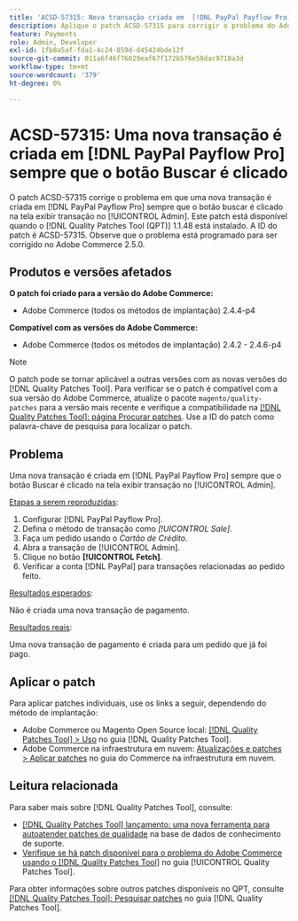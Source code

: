 ```yaml
---
title: 'ACSD-57315: Nova transação criada em  [!DNL PayPal Payflow Pro]  sempre que o botão Buscar é clicado'
description: Aplique o patch ACSD-57315 para corrigir o problema do Adobe Commerce em que uma nova transação é criada no  [!DNL PayPal Payflow Pro]  sempre que o botão buscar é clicado na tela exibir transação no [!UICONTROL Admin].
feature: Payments
role: Admin, Developer
exl-id: 1fb8a5af-fda1-4c24-859d-d45424bde12f
source-git-commit: 011a6f46f76029eaf67f172b576e58dac9710a3d
workflow-type: tm+mt
source-wordcount: '379'
ht-degree: 0%

---
```


# ACSD-57315: Uma nova transação é criada em [!DNL PayPal Payflow Pro] sempre que o botão Buscar é clicado

O patch ACSD-57315 corrige o problema em que uma nova transação é criada em [!DNL PayPal Payflow Pro] sempre que o botão buscar é clicado na tela exibir transação no [!UICONTROL Admin]. Este patch está disponível quando o [!DNL Quality Patches Tool (QPT)] 1.1.48 está instalado. A ID do patch é ACSD-57315. Observe que o problema está programado para ser corrigido no Adobe Commerce 2.5.0.

## Produtos e versões afetados

**O patch foi criado para a versão do Adobe Commerce:**

* Adobe Commerce (todos os métodos de implantação) 2.4.4-p4

**Compatível com as versões do Adobe Commerce:**

* Adobe Commerce (todos os métodos de implantação) 2.4.2 - 2.4.6-p4

>[!NOTE]
>
>O patch pode se tornar aplicável a outras versões com as novas versões do [!DNL Quality Patches Tool]. Para verificar se o patch é compatível com a sua versão do Adobe Commerce, atualize o pacote `magento/quality-patches` para a versão mais recente e verifique a compatibilidade na [[!DNL Quality Patches Tool]: página Procurar patches](https://experienceleague.adobe.com/tools/commerce-quality-patches/index.html?lang=pt-BR). Use a ID do patch como palavra-chave de pesquisa para localizar o patch.

## Problema

Uma nova transação é criada em [!DNL PayPal Payflow Pro] sempre que o botão Buscar é clicado na tela exibir transação no [!UICONTROL Admin].

<u>Etapas a serem reproduzidas</u>:

1. Configurar [!DNL PayPal Payflow Pro].
1. Defina o método de transação como *[!UICONTROL Sale]*.
1. Faça um pedido usando o *Cartão de Crédito*.
1. Abra a transação de [!UICONTROL Admin].
1. Clique no botão **[!UICONTROL Fetch]**.
1. Verificar a conta [!DNL PayPal] para transações relacionadas ao pedido feito.

<u>Resultados esperados</u>:

Não é criada uma nova transação de pagamento.

<u>Resultados reais</u>:

Uma nova transação de pagamento é criada para um pedido que já foi pago.

## Aplicar o patch

Para aplicar patches individuais, use os links a seguir, dependendo do método de implantação:

* Adobe Commerce ou Magento Open Source local: [[!DNL Quality Patches Tool] > Uso](/help/tools/quality-patches-tool/usage.md) no guia [!DNL Quality Patches Tool].
* Adobe Commerce na infraestrutura em nuvem: [Atualizações e patches > Aplicar patches](https://experienceleague.adobe.com/docs/commerce-cloud-service/user-guide/develop/upgrade/apply-patches.html?lang=pt-BR) no guia do Commerce na infraestrutura em nuvem.

## Leitura relacionada

Para saber mais sobre [!DNL Quality Patches Tool], consulte:

* [[!DNL Quality Patches Tool] lançamento: uma nova ferramenta para autoatender patches de qualidade](https://experienceleague.adobe.com/pt-br/docs/commerce-operations/tools/quality-patches-tool/quality-patches-tool-to-self-serve-quality-patches) na base de dados de conhecimento de suporte.
* [Verifique se há patch disponível para o problema do Adobe Commerce usando o  [!DNL Quality Patches Tool]](/help/tools/quality-patches-tool/patches-available-in-qpt/check-patch-for-magento-issue-with-magento-quality-patches.md) no guia [!UICONTROL Quality Patches Tool].


Para obter informações sobre outros patches disponíveis no QPT, consulte [[!DNL Quality Patches Tool]: Pesquisar patches](https://experienceleague.adobe.com/tools/commerce-quality-patches/index.html?lang=pt-BR) no guia [!DNL Quality Patches Tool].
